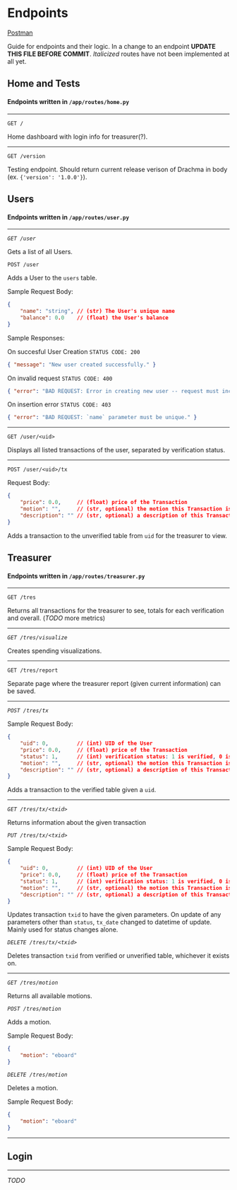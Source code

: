 # Endpoints

[Postman](https://www.postman.com/aviation-pilot-81500845/workspace/drachma/overview)


Guide for endpoints and their logic. In a change to an endpoint **UPDATE THIS FILE BEFORE COMMIT**. _Italicized_ routes have not been implemented at all yet.

## Home and Tests

#### Endpoints written in `/app/routes/home.py`

<hr />

`GET /`

Home dashboard with login info for treasurer(?).

<hr />

`GET /version`


Testing endpoint. Should return current release verison of Drachma in body (ex. `{'version': '1.0.0'}`).

## Users

#### Endpoints written in `/app/routes/user.py`

<hr />

_`GET /user`_

Gets a list of all Users.

`POST /user`

Adds a User to the `users` table.

Sample Request Body:
```json
{
    "name": "string", // (str) The User's unique name
    "balance": 0.0    // (float) the User's balance
}
```

Sample Responses:

On succesful User Creation `STATUS CODE: 200`
```json
{ "message": "New user created successfully." }
```

On invalid request `STATUS CODE: 400`
```json
{ "error": "BAD REQUEST: Error in creating new user -- request must include `name` and `balance` fields." }
```

On insertion error `STATUS CODE: 403`
```json
{ "error": "BAD REQUEST: `name` parameter must be unique." }
```

<hr />

`GET /user/<uid>`

Displays all listed transactions of the user, separated by verification status.

<hr />

`POST /user/<uid>/tx`

Request Body:

```json
{
    "price": 0.0,     // (float) price of the Transaction
    "motion": "",     // (str, optional) the motion this Transaction is under
    "description": "" // (str, optional) a description of this Transaction
}
```

Adds a transaction to the unverified table from `uid` for the treasurer to view.

## Treasurer

#### Endpoints written in `/app/routes/treasurer.py`

<hr />

`GET /tres`

Returns all transactions for the treasurer to see, totals for each verification and overall. (_TODO_ more metrics)

<hr />

_`GET /tres/visualize`_

Creates spending visualizations.

<hr />

`GET /tres/report`

Separate page where the treasurer report (given current information) can be saved.

<hr />

_`POST /tres/tx`_

Sample Request Body:

```json
{
    "uid": 0,         // (int) UID of the User
    "price": 0.0,     // (float) price of the Transaction
    "status": 1,      // (int) verification status: 1 is verified, 0 is unverified (Treasurer transactions are automatically verified)
    "motion": "",     // (str, optional) the motion this Transaction is under
    "description": "" // (str, optional) a description of this Transaction
}
```

Adds a transaction to the verified table given a `uid`.

<hr />

_`GET /tres/tx/<txid>`_

Returns information about the given transaction

_`PUT /tres/tx/<txid>`_

Sample Request Body:

```json
{
    "uid": 0,         // (int) UID of the User
    "price": 0.0,     // (float) price of the Transaction
    "status": 1,      // (int) verification status: 1 is verified, 0 is unverified (new Treasurer transactions are automatically verified)
    "motion": "",     // (str, optional) the motion this Transaction is under
    "description": "" // (str, optional) a description of this Transaction
}
```

Updates transaction `txid` to have the given parameters. On update of any parameters other than `status`, `tx_date` changed to datetime of update. Mainly used for status changes alone.

_`DELETE /tres/tx/<txid>`_

Deletes transaction `txid` from verified or unverified table, whichever it exists on.

<hr />

_`GET /tres/motion`_

Returns all available motions.

_`POST /tres/motion`_

Adds a motion.

Sample Request Body:
```json
{
    "motion": "eboard"
}
```

_`DELETE /tres/motion`_

Deletes a motion.

Sample Request Body:
```json
{
    "motion": "eboard"
}
```

<hr />

## Login

<hr />

_TODO_